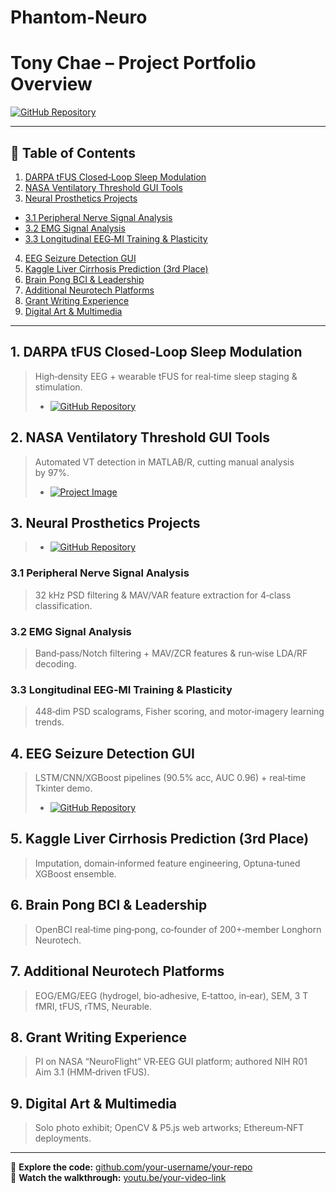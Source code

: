 # Phantom-Neuro

# Tony Chae – Project Portfolio Overview

[![GitHub Repository](https://img.shields.io/badge/GitHub-Portfolio-181717?logo=github)](https://github.com/tonychae01/)  

---

## 📑 Table of Contents

1. [DARPA tFUS Closed‑Loop Sleep Modulation](#1-darpa-tfus-closed-loop-sleep-modulation)
2. [NASA Ventilatory Threshold GUI Tools](#2-nasa-ventilatory-threshold-gui-tools)
3. [Neural Prosthetics Projects](#3-neural-prosthetics-projects)
  - [3.1 Peripheral Nerve Signal Analysis](#31-peripheral-nerve-signal-analysis)  
  - [3.2 EMG Signal Analysis](#32-emg-signal-analysis)  
  - [3.3 Longitudinal EEG‑MI Training & Plasticity](#33-longitudinal-eeg-mi-training--plasticity)  
4. [EEG Seizure Detection GUI](#4-eeg-seizure-detection-gui)  
5. [Kaggle Liver Cirrhosis Prediction (3rd Place)](#5-kaggle-liver-cirrhosis-prediction-3rd-place)  
6. [Brain Pong BCI & Leadership](#6-brain-pong-bci--leadership)  
7. [Additional Neurotech Platforms](#7-additional-neurotech-platforms)  
8. [Grant Writing Experience](#8-grant-writing-experience)  
9. [Digital Art & Multimedia](#9-digital-art--multimedia)  

---

## 1. DARPA tFUS Closed‑Loop Sleep Modulation
> High‑density EEG + wearable tFUS for real‑time sleep staging & stimulation.
> - [![GitHub Repository](https://img.shields.io/badge/GitHub-Repository-181717?style=for-the-badge&logo=github)](https://github.com/tonychae01/DARPA-Wearable-tFUS-Closed-Loop-Sleep-Modulation-Project)

## 2. NASA Ventilatory Threshold GUI Tools
> Automated VT detection in MATLAB/R, cutting manual analysis by 97%.
> - [![Project Image](https://img.shields.io/badge/View-Project_Images-E12C24?style=for-the-badge&logo=adobe-acrobat-reader)](https://drive.google.com/file/d/1p34AuUIlnGTKgJf8T86PWNbPf7NcZTQL/view?usp=drive_link)

## 3. Neural Prosthetics Projects
> - [![GitHub Repository](https://img.shields.io/badge/GitHub-Repository-181717?style=for-the-badge&logo=github)](https://github.com/tonychae01/Neural-Engineering-Project)
  ### 3.1 Peripheral Nerve Signal Analysis
  > 32 kHz PSD filtering & MAV/VAR feature extraction for 4‑class classification.
  
  ### 3.2 EMG Signal Analysis
  > Band‑pass/Notch filtering + MAV/ZCR features & run‑wise LDA/RF decoding.
  
  ### 3.3 Longitudinal EEG‑MI Training & Plasticity
  > 448‑dim PSD scalograms, Fisher scoring, and motor‑imagery learning trends.

## 4. EEG Seizure Detection GUI
> LSTM/CNN/XGBoost pipelines (90.5% acc, AUC 0.96) + real‑time Tkinter demo.
> - [![GitHub Repository](https://img.shields.io/badge/GitHub-Repository-181717?style=for-the-badge&logo=github)](https://github.com/tonychae01/EEG-Seizure-Detection-GUI/blob/main/Official%20Report%20-%20two%20column%20version.pdf) 
## 5. Kaggle Liver Cirrhosis Prediction (3rd Place)
> Imputation, domain‑informed feature engineering, Optuna‑tuned XGBoost ensemble.

## 6. Brain Pong BCI & Leadership
> OpenBCI real‑time ping‑pong, co‑founder of 200+‑member Longhorn Neurotech.

## 7. Additional Neurotech Platforms
> EOG/EMG/EEG (hydrogel, bio‑adhesive, E‑tattoo, in‑ear), SEM, 3 T fMRI, tFUS, rTMS, Neurable.

## 8. Grant Writing Experience
> PI on NASA “NeuroFlight” VR‑EEG GUI platform; authored NIH R01 Aim 3.1 (HMM‑driven tFUS).

## 9. Digital Art & Multimedia
> Solo photo exhibit; OpenCV & P5.js web artworks; Ethereum‑NFT deployments.

---

🔗 **Explore the code:** [github.com/your-username/your-repo](https://github.com/your-username/your-repo)  
🎥 **Watch the walkthrough:** [youtu.be/your-video-link](https://youtu.be/your-video-link)
